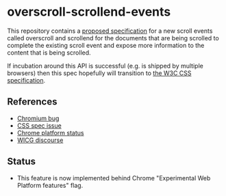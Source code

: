 # overscroll-scrollend-events
This repository contains a [proposed specification](https://wicg.github.io/overscroll-scrollend-events/) for a new scroll events called overscroll and scrollend for the documents that are being scrolled to complete the existing scroll event and expose more information to the content that is being scrolled.

If incubation around this API is successful (e.g. is shipped by multiple browsers) then this spec hopefully will transition to [the W3C CSS specification](https://github.com/w3c/csswg-drafts/issues/3801).

## References
* [Chromium bug](https://bugs.chromium.org/p/chromium/issues/detail?id=907601)
* [CSS spec issue](https://github.com/w3c/csswg-drafts/issues/3801)
* [Chrome platform status](https://www.chromestatus.com/feature/5650553247891456)
* [WICG discourse](https://discourse.wicg.io/t/proposal-new-events-for-overscroll-and-scrollend/3481)

## Status
* This feature is now implemented behind Chrome "Experimental Web Platform features" flag.
